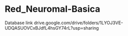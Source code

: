# Red_Neuromal-Basica
Database link drive.google.com/drive/folders/1LYOJ3VE-UDQASUOVCxBJdfL4hsGY74rL?usp=sharing
